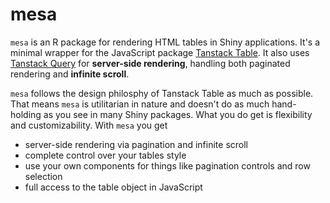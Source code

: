 # mesa

`mesa` is an R package for rendering HTML tables in Shiny applications.
It's a minimal wrapper for the JavaScript package [Tanstack Table](https://tanstack.com/table/v8).
It also uses [Tanstack Query](https://tanstack.com/query/latest) for **server-side rendering**, handling both paginated rendering and **infinite scroll**.

`mesa` follows the design philosphy of Tanstack Table as much as possible.
That means `mesa` is utilitarian in nature and doesn't do as much hand-holding as you see in many Shiny packages.
What you do get is flexibility and customizability.
With `mesa` you get

- server-side rendering via pagination and infinite scroll
- complete control over your tables style
- use your own components for things like pagination controls and row selection
- full access to the table object in JavaScript
